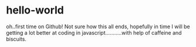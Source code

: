 # hello-world
oh..first time on Github!
Not sure how this all ends, hopefully in time I will be getting a lot better at coding in javascript...........with help of caffeine and biscuits.
